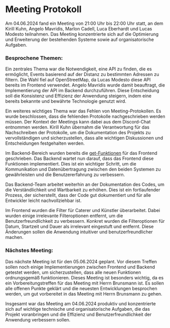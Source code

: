 # Meeting Protokoll 

Am 04.06.2024 fand ein Meeting von 21:00 Uhr bis 22:00 Uhr statt, an dem Kirill Kuhn, Angelo Mavridis, Marlon Cadell, Luca Eberhardt und Lucas Modesto teilnahmen. Das Meeting konzentrierte sich auf die Optimierung und Erweiterung der bestehenden Systeme sowie auf organisatorische Aufgaben.

### Besprochene Themen:

Ein zentrales Thema war die Notwendigkeit, eine API zu finden, die es ermöglicht, Events basierend auf der Distanz zu bestimmten Adressen zu filtern. Die Wahl fiel auf OpenStreetMap, da Lucas Modesto diese API bereits im Frontend verwendet. Angelo Mavridis wurde damit beauftragt, die Implementierung der API im Backend durchzuführen. Diese Entscheidung soll die Konsistenz und Effizienz der Anwendung steigern, indem eine bereits bekannte und bewährte Technologie genutzt wird.

Ein weiteres wichtiges Thema war das Fehlen von Meeting-Protokollen. Es wurde beschlossen, dass die fehlenden Protokolle nachgeschrieben werden müssen. Der Kontext der Meetings kann dabei aus dem Discord-Chat entnommen werden. Kirill Kuhn übernahm die Verantwortung für das Nachschreiben der Protokolle, um die Dokumentation des Projekts zu vervollständigen und sicherzustellen, dass alle wichtigen Diskussionen und Entscheidungen festgehalten werden.

Im Backend-Bereich wurden bereits die [get-Funktionen](https://github.com/Softwareprojekt-Vierties/Backend/issues/21) für das Frontend geschrieben. Das Backend wartet nun darauf, dass das Frontend diese Funktionen implementiert. Dies ist ein wichtiger Schritt, um die Kommunikation und Datenübertragung zwischen den beiden Systemen zu gewährleisten und die Benutzererfahrung zu verbessern.

Das Backend-Team arbeitet weiterhin an der Dokumentation des Codes, um die Verständlichkeit und Wartbarkeit zu erhöhen. Dies ist ein fortlaufender Prozess, der sicherstellt, dass der Code gut dokumentiert und für alle Entwickler leicht nachvollziehbar ist.

Im Frontend wurden die Filter für Caterer und Künstler überarbeitet. Dabei wurden einige irrelevante Filteroptionen entfernt, um die Benutzerfreundlichkeit zu verbessern. Konkret wurden die Filteroptionen für Datum, Startzeit und Dauer als irrelevant eingestuft und entfernt. Diese Änderungen sollen die Anwendung intuitiver und benutzerfreundlicher machen.

### Nächstes Meeting:

Das nächste Meeting ist für den 05.06.2024 geplant. Vor diesem Treffen sollen noch einige Implementierungen zwischen Frontend und Backend getestet werden, um sicherzustellen, dass alle neuen Funktionen ordnungsgemäß funktionieren. Dieses Meeting ist besonders wichtig, da es ein Vorbereitungstreffen für das Meeting mit Herrn Brunsmann ist. Es sollen alle offenen Punkte geklärt und die neuesten Entwicklungen besprochen werden, um gut vorbereitet in das Meeting mit Herrn Brunsmann zu gehen.

Insgesamt war das Meeting am 04.06.2024 produktiv und konzentrierte sich auf wichtige technische und organisatorische Aufgaben, die das Projekt voranbringen und die Effizienz und Benutzerfreundlichkeit der Anwendung verbessern sollen.